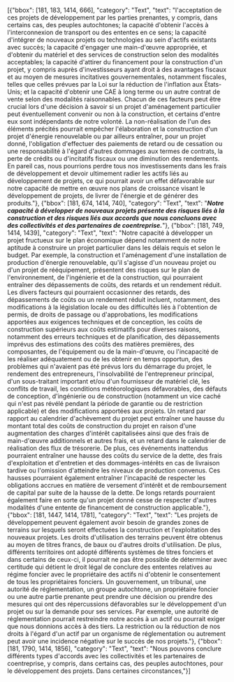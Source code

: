 [{"bbox": [181, 183, 1414, 666], "category": "Text", "text": "l'acceptation de ces projets de développement par les parties prenantes, y compris, dans certains cas, des peuples autochtones; la capacité d'obtenir l'accès à l'interconnexion de transport ou des ententes en ce sens; la capacité d'intégrer de nouveaux projets ou technologies au sein d'actifs existants avec succès; la capacité d'engager une main-d'œuvre appropriée, et d'obtenir du matériel et des services de construction selon des modalités acceptables; la capacité d'attirer du financement pour la construction d'un projet, y compris auprès d'investisseurs ayant droit à des avantages fiscaux et au moyen de mesures incitatives gouvernementales, notamment fiscales, telles que celles prévues par la Loi sur la réduction de l'inflation aux États-Unis; et la capacité d'obtenir une CAE à long terme ou un autre contrat de vente selon des modalités raisonnables. Chacun de ces facteurs peut être crucial lors d'une décision à savoir si un projet d'aménagement particulier peut éventuellement convenir ou non à la construction, et certains d'entre eux sont indépendants de notre volonté. La non-réalisation de l'un des éléments précités pourrait empêcher l'élaboration et la construction d'un projet d'énergie renouvelable ou par ailleurs entraîner, pour un projet donné, l'obligation d'effectuer des paiements de retard ou de cessation ou une responsabilité à l'égard d'autres dommages aux termes de contrats, la perte de crédits ou d'incitatifs fiscaux ou une diminution des rendements. En pareil cas, nous pourrions perdre tous nos investissements dans les frais de développement et devoir ultimement radier les actifs liés au développement de projets, ce qui pourrait avoir un effet défavorable sur notre capacité de mettre en œuvre nos plans de croissance visant le développement de projets, de livrer de l'énergie et de générer des produits."}, {"bbox": [181, 674, 1414, 740], "category": "Text", "text": "***Notre capacité à développer de nouveaux projets présente des risques liés à la construction et des risques liés aux accords que nous concluons avec des collectivités et des partenaires de coentreprise.***"}, {"bbox": [181, 749, 1414, 1439], "category": "Text", "text": "Notre capacité à développer un projet fructueux sur le plan économique dépend notamment de notre aptitude à construire un projet particulier dans les délais requis et selon le budget. Par exemple, la construction et l'aménagement d'une installation de production d'énergie renouvelable, qu'il s'agisse d'un nouveau projet ou d'un projet de rééquipement, présentent des risques sur le plan de l'environnement, de l'ingénierie et de la construction, qui pourraient entraîner des dépassements de coûts, des retards et un rendement réduit. Les divers facteurs qui pourraient occasionner des retards, des dépassements de coûts ou un rendement réduit incluent, notamment, des modifications à la législation locale ou des difficultés liés à l'obtention de permis, de droits de passage ou d'approbations, les modifications apportées aux exigences techniques et de conception, les coûts de construction supérieurs aux coûts estimatifs pour diverses raisons, notamment des erreurs techniques et de planification, des dépassements imprévus des estimations des coûts des matières premières, des composantes, de l'équipement ou de la main-d'œuvre, ou l'incapacité de les réaliser adéquatement ou de les obtenir en temps opportun, des problèmes qui n'avaient pas été prévus lors du démarrage du projet, le rendement des entrepreneurs, l'insolvabilité de l'entrepreneur principal, d'un sous-traitant important et/ou d'un fournisseur de matériel clé, les conflits de travail, les conditions météorologiques défavorables, des défauts de conception, d'ingénierie ou de construction (notamment un vice caché qui n'est pas révélé pendant la période de garantie ou de restriction applicable) et des modifications apportées aux projets. Un retard par rapport au calendrier d'achèvement du projet peut entraîner une hausse du montant total des coûts de construction du projet en raison d'une augmentation des charges d'intérêt capitalisées ainsi que des frais de main-d'œuvre additionnels et autres frais, et un retard dans le calendrier de réalisation des flux de trésorerie. De plus, ces événements inattendus pourraient entraîner une hausse des coûts du service de la dette, des frais d'exploitation et d'entretien et des dommages-intérêts en cas de livraison tardive ou l'omission d'atteindre les niveaux de production convenus. Ces hausses pourraient également entraîner l'incapacité de respecter les obligations accrues en matière de versement d'intérêt et de remboursement de capital par suite de la hausse de la dette. De longs retards pourraient également faire en sorte qu'un projet donné cesse de respecter d'autres modalités d'une entente de financement de construction applicable."}, {"bbox": [181, 1447, 1414, 1781], "category": "Text", "text": "Les projets de développement peuvent également avoir besoin de grandes zones de terrains sur lesquels seront effectuées la construction et l'exploitation des nouveaux projets. Les droits d'utilisation des terrains peuvent être obtenus au moyen de titres francs, de baux ou d'autres droits d'utilisation. De plus, différents territoires ont adopté différents systèmes de titres fonciers et dans certains de ceux-ci, il pourrait ne pas être possible de déterminer avec certitude qui détient le droit légal de conclure des ententes relatives au régime foncier avec le propriétaire des actifs ni d'obtenir le consentement de tous les propriétaires fonciers. Un gouvernement, un tribunal, une autorité de réglementation, un groupe autochtone, un propriétaire foncier ou une autre partie prenante peut prendre une décision ou prendre des mesures qui ont des répercussions défavorables sur le développement d'un projet ou sur la demande pour ses services. Par exemple, une autorité de réglementation pourrait restreindre notre accès à un actif ou pourrait exiger que nous donnions accès à des tiers. La restriction ou la réduction de nos droits à l'égard d'un actif par un organisme de réglementation ou autrement peut avoir une incidence négative sur le succès de nos projets."}, {"bbox": [181, 1790, 1414, 1856], "category": "Text", "text": "Nous pouvons conclure différents types d'accords avec les collectivités et les partenaires de coentreprise, y compris, dans certains cas, des peuples autochtones, pour le développement des projets. Dans certaines circonstances,"}]